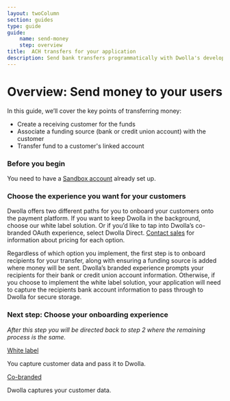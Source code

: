 ```yaml
---
layout: twoColumn
section: guides
type: guide
guide: 
    name: send-money
    step: overview
title:  ACH transfers for your application
description: Send bank transfers programmatically with Dwolla's developer API. 
---
```


# Overview: Send money to your users

In this guide, we’ll cover the key points of transferring money:


- Create a receiving customer for the funds
- Associate a funding source (bank or credit union account) with the customer 
- Transfer fund to a customer's linked account

### Before you begin

You need to have a [Sandbox account](/guides/sandbox-setup) already set up. 

### Choose the experience you want for your customers

Dwolla offers two different paths for you to onboard your customers onto the payment platform. If you want to keep Dwolla in the background, choose our white label solution. Or if you’d like to tap into Dwolla’s co-branded OAuth experience, select Dwolla Direct. [Contact sales](https://www.dwolla.com/contact) for information about pricing for each option. 

Regardless of which option you implement, the first step is to onboard recipients for your transfer, along with ensuring a funding source is added where money will be sent. Dwolla’s branded experience prompts your recipients for their bank or credit union account information. Otherwise, if you choose to implement the white label solution, your application will need to capture the recipients bank account information to pass through to Dwolla for secure storage.

### Next step: Choose your onboarding experience

*After this step you will be directed back to step 2 where the remaining process is the same.*
<nav class="decision-nav">
    <div>
        <a href="01-white-label-onboarding.html">
            <div class="icon-decision-nav-white-label"></div>
            White label
        </a>
        <p>You capture customer data and pass it to Dwolla.</p>
    </div>
    <div>
        <a href="01-direct-onboarding.html">
            <div class="icon-decision-nav-direct"></div>
            Co-branded
        </a>
        <p>Dwolla captures your customer data.</p>
    </div>
</nav>
